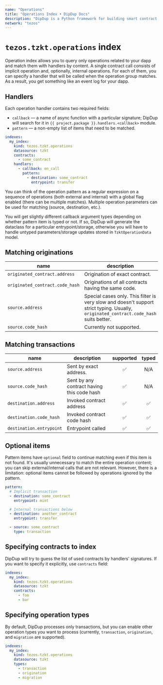 ```yaml
---
name: "Operations"
title: "Operations Index • DipDup Docs"
description: "DipDup is a Python framework for building smart contract indexers. It helps developers focus on business logic instead of writing a boilerplate to store and serve data."
network: "tezos"
---
```


<!-- markdownlint-disable first-line-h1 -->
<!-- TODO: add images to the side <div class="float-img">
  <img src="../../assets/operation-bcd.png" alt="Operation group in BCD explorer">
  <img src="../../assets/operation-config.png" alt="`operation` index config">
</div> -->

# `tezos.tzkt.operations` index

Operation index allows you to query only operations related to your dapp and match them with handlers by content. A single contract call consists of implicit operation and, optionally, internal operations. For each of them, you can specify a handler that will be called when the operation group matches. As a result, you get something like an event log for your dapp.

## Handlers

Each operation handler contains two required fields:

* `callback` — a name of async function with a particular signature; DipDup will search for it in `{{ project.package }}.handlers.<callback>` module.
* `pattern` — a non-empty list of items that need to be matched.

```yaml [dipdup.yaml]
indexes:
  my_index:
    kind: tezos.tzkt.operations
    datasource: tzkt
    contracts:
      - some_contract
    handlers:
      - callback: on_call
        pattern:
          - destination: some_contract
            entrypoint: transfer
```

You can think of the operation pattern as a regular expression on a sequence of operations (both external and internal) with a global flag enabled (there can be multiple matches). Multiple operation parameters can be used for matching (source, destination, etc.).

You will get slightly different callback argument types depending on whether pattern item is typed or not. If so, DipDup will generate the dataclass for a particular entrypoint/storage, otherwise you will have to handle untyped parameters/storage updates stored in `TzktOperationData` model.

## Matching originations

| name                            | description                                                                                                                            | supported | typed |
| ------------------------------- | -------------------------------------------------------------------------------------------------------------------------------------- |:---------:|:-----:|
| `originated_contract.address`   | Origination of exact contract.                                                                                                         |     ✅     |   ✅   |
| `originated_contract.code_hash` | Originations of all contracts having the same code.                                                                                    |     ✅     |   ✅   |
| `source.address`                | Special cases only. This filter is very slow and doesn't support strict typing. Usually, `originated_contract.code_hash` suits better. |     ⚠     |   ❌   |
| `source.code_hash`              | Currently not supported.                                                                                                               |     ❌     |   ❌   |

## Matching transactions

| name                     | description                                | supported | typed |
| ------------------------ | ------------------------------------------ |:---------:|:-----:|
| `source.address`         | Sent by exact address.                     |     ✅     |  N/A  |
| `source.code_hash`       | Sent by any contract having this code hash |     ✅     |  N/A  |
| `destination.address`    | Invoked contract address                   |     ✅     |   ✅   |
| `destination.code_hash`  | Invoked contract code hash                 |     ✅     |   ✅   |
| `destination.entrypoint` | Entrypoint called                          |     ✅     |   ✅   |

## Optional items

Pattern items have `optional` field to continue matching even if this item is not found. It's usually unnecessary to match the entire operation content; you can skip external/internal calls that are not relevant. However, there is a limitation: optional items cannot be followed by operations ignored by the pattern.

```yaml [dipdup.yaml]
pattern:
  # Implicit transaction
  - destination: some_contract
    entrypoint: mint

  # Internal transactions below
  - destination: another_contract
    entrypoint: transfer

  - source: some_contract
    type: transaction
```

## Specifying contracts to index

DipDup will try to guess the list of used contracts by handlers' signatures. If you want to specify it explicitly, use `contracts` field:

```yaml [dipdup.yaml]
indexes:
  my_index:
    kind: tezos.tzkt.operations
    datasource: tzkt
    contracts:
      - foo
      - bar
```

## Specifying operation types

By default, DipDup processes only transactions, but you can enable other operation types you want to process (currently, `transaction`, `origination`, and `migration` are supported).

```yaml [dipdup.yaml]
indexes:
  my_index:
    kind: tezos.tzkt.operations
    datasource: tzkt
    types:
      - transaction
      - origination
      - migration
```
